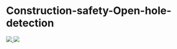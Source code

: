 # Construction-safety-Open-hole-detection
<a href="https://universe.roboflow.com/northeastern-4sfxe/construction-safety-open-hole-excavation-detection">
    <img src="https://app.roboflow.com/images/download-dataset-badge.svg"></img>
</a>
<a href="https://universe.roboflow.com/northeastern-4sfxe/construction-safety-open-hole-excavation-detection/model/">
    <img src="https://app.roboflow.com/images/try-model-badge.svg"></img>
</a>
